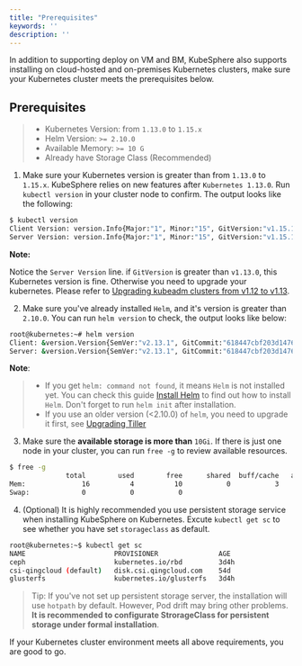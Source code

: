 ```yaml
---
title: "Prerequisites" 
keywords: ''
description: ''
---
```


In addition to supporting deploy on VM and BM, KubeSphere also supports installing on cloud-hosted and on-premises Kubernetes clusters, make sure your Kubernetes cluster meets the prerequisites below.


## Prerequisites

> - Kubernetes Version: from `1.13.0` to `1.15.x`
> - Helm Version: `>= 2.10.0`
> - Available Memory: `>= 10 G`
> - Already have Storage Class (Recommended)


1. Make sure your Kubernetes version is greater than from `1.13.0` to `1.15.x`. KubeSphere relies on new features after `Kubernetes 1.13.0`. Run `kubectl version` in your cluster node to confirm. The output looks like the following:

```bash
$ kubectl version
Client Version: version.Info{Major:"1", Minor:"15", GitVersion:"v1.15.1", GitCommit:"4485c6f18cee9a5d3c3b4e523bd27972b1b53892", GitTreeState:"clean", BuildDate:"2019-07-18T09:09:21Z", GoVersion:"go1.12.5", Compiler:"gc", Platform:"linux/amd64"}
Server Version: version.Info{Major:"1", Minor:"15", GitVersion:"v1.15.1", GitCommit:"4485c6f18cee9a5d3c3b4e523bd27972b1b53892", GitTreeState:"clean", BuildDate:"2019-07-18T09:09:21Z", GoVersion:"go1.12.5", Compiler:"gc", Platform:"linux/amd64"}
```

**Note:**

Notice the `Server Version` line. if `GitVersion` is greater than `v1.13.0`, this Kubernetes version is fine. Otherwise you need to upgrade your kubernetes. Please refer to [Upgrading kubeadm clusters from v1.12 to v1.13](https://v1-13.docs.kubernetes.io/docs/tasks/administer-cluster/kubeadm/kubeadm-upgrade-1-13/).

2. Make sure you've already installed `Helm`, and it's version is greater than `2.10.0`. You can run `helm version` to check, the output looks like below:

```bash
root@kubernetes:~# helm version
Client: &version.Version{SemVer:"v2.13.1", GitCommit:"618447cbf203d147601b4b9bd7f8c37a5d39fbb4", GitTreeState:"clean"}
Server: &version.Version{SemVer:"v2.13.1", GitCommit:"618447cbf203d147601b4b9bd7f8c37a5d39fbb4", GitTreeState:"clean"}
```

**Note**:

> - If you get `helm: command not found`, it means `Helm` is not installed yet. You can check this guide [Install Helm](https://helm.sh/docs/using_helm/#from-the-binary-releases) to find out how to install `Helm`. Don't forget to run `helm init` after installation.
> - If you use an older version (<2.10.0) of `helm`, you need to upgrade it first, see [Upgrading Tiller](https://github.com/helm/helm/blob/master/docs/install.md#upgrading-tiller)


3. Make sure the **available storage is more than** `10Gi`. If there is just one node in your cluster, you can run `free -g` to review available resources.

```bash
$ free -g
              total        used        free      shared  buff/cache   available
Mem:              16          4          10           0           3           2
Swap:             0           0           0
```

4. (Optional) It is highly recommended you use persistent storage service when installing KubeSphere on Kubernetes. Excute `kubectl get sc` to see whether you have set `storageclass` as default.

```bash
root@kubernetes:~$ kubectl get sc
NAME                      PROVISIONER               AGE
ceph                      kubernetes.io/rbd         3d4h
csi-qingcloud (default)   disk.csi.qingcloud.com    54d
glusterfs                 kubernetes.io/glusterfs   3d4h
```

> Tip: If you've not set up persistent storage server, the installation will use `hotpath` by default. However, Pod drift may bring other problems. **It is recommended to configurate StrorageClass for persistent storage under formal installation**.

If your Kubernetes cluster environment meets all above requirements, you are good to go.

